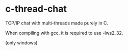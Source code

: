# c-thread-chat
TCP/IP chat with multi-threads made purely in C. 

When compiling with gcc, it is required to use -lws2_32.

(only windows)
